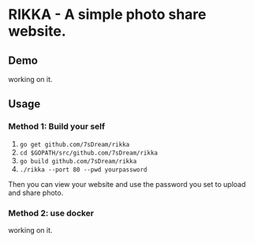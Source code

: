 # RIKKA - A simple photo share website.

## Demo

working on it.

## Usage

### Method 1: Build your self

1. `go get github.com/7sDream/rikka`
2. `cd $GOPATH/src/github.com/7sDream/rikka`
3. `go build github.com/7sDream/rikka`
4. `./rikka --port 80 --pwd yourpassword`

Then you can view your website and use the password you set to upload and share photo.

### Method 2: use docker

working on it.
